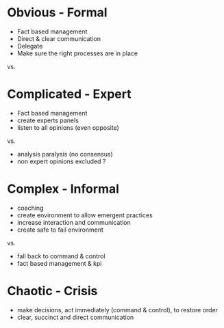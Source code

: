 # Obvious - Formal

- Fact based management
- Direct & clear communication
- Delegate
- Make sure the right processes are in place

vs.

# Complicated - Expert

- Fact based management
- create experts panels
- listen to all opinions (even opposite)

vs.

- analysis paralysis (no consensus)
- non expert opinions excluded ?

# Complex - Informal

- coaching
- create environment to allow emergent practices
- increase interaction and communication
- create safe to fail environment

vs.

- fall back to command & control
- fact based management & kpi

# Chaotic - Crisis

- make decisions, act immediately (command & control), to restore order
- clear, succinct and direct communication
